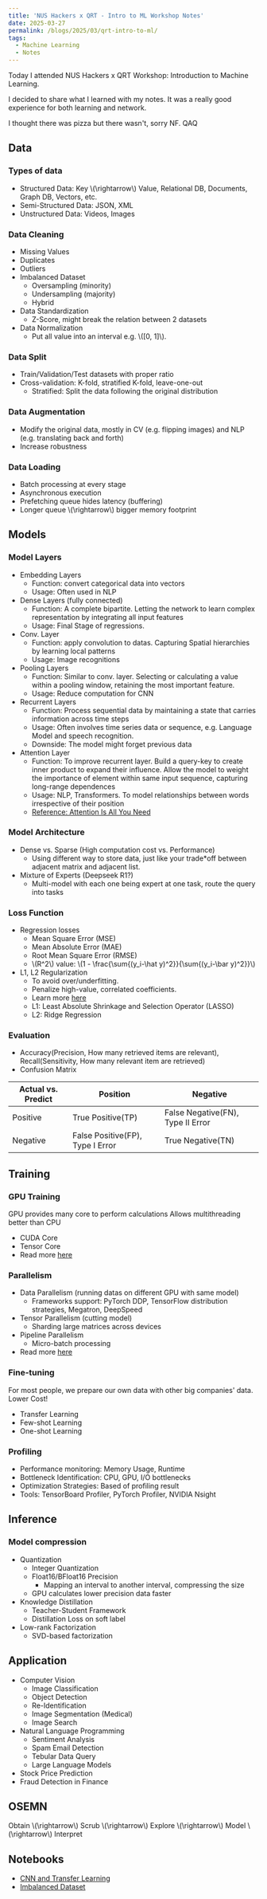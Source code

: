 ```yaml
---
title: 'NUS Hackers x QRT - Intro to ML Workshop Notes'
date: 2025-03-27
permalink: /blogs/2025/03/qrt-intro-to-ml/
tags:
  - Machine Learning
  - Notes
---
```


Today I attended NUS Hackers x QRT Workshop: Introduction to Machine Learning.

I decided to share what I learned with my notes. It was a really good experience for both learning and network.

I thought there was pizza but there wasn't, sorry NF. QAQ

## Data

### Types of data

* Structured Data: Key \\(\rightarrow\\) Value, Relational DB, Documents, Graph DB, Vectors, etc.
* Semi-Structured Data: JSON, XML
* Unstructured Data: Videos, Images

### Data Cleaning

* Missing Values
* Duplicates
* Outliers
* Imbalanced Dataset
  * Oversampling (minority)
  * Undersampling (majority)
  * Hybrid
* Data Standardization
  * Z-Score, might break the relation between 2 datasets
* Data Normalization
  * Put all value into an interval e.g. \\([0, 1]\\).

### Data Split

* Train/Validation/Test datasets with proper ratio
* Cross-validation: K-fold, stratified K-fold, leave-one-out
  * Stratified: Split the data following the original distribution

### Data Augmentation 

* Modify the original data, mostly in CV (e.g. flipping images) and NLP (e.g. translating back and forth)
* Increase robustness

### Data Loading

* Batch processing at every stage
* Asynchronous execution
* Prefetching queue hides latency (buffering)
* Longer queue \\(\rightarrow\\) bigger memory footprint

## Models

### Model Layers

* Embedding Layers
  * Function: convert categorical data into vectors
  * Usage: Often used in NLP
* Dense Layers (fully connected)
  * Function: A complete bipartite. Letting the network to learn complex representation by integrating all input features
  * Usage: Final Stage of regressions.
* Conv. Layer
  * Function: apply convolution to datas. Capturing Spatial hierarchies by learning local patterns
  * Usage: Image recognitions
* Pooling Layers
  * Function: Similar to conv. layer. Selecting or calculating a value within a pooling window, retaining the most important feature.
  * Usage: Reduce computation for CNN
* Recurrent Layers
  * Function: Process sequential data by maintaining a state that carries information across time steps
  * Usage: Often involves time series data or sequence, e.g. Language Model and speech recognition.
  * Downside: The model might forget previous data
* Attention Layer
  * Function: To improve recurrent layer. Build a query-key to create inner product to expand their influence. Allow the model to weight the importance of element within same input sequence, capturing long-range dependences
  * Usage: NLP, Transformers. To model relationships between words irrespective of their position
  * [Reference: Attention Is All You Need](https://arxiv.org/pdf/1706.03762)

### Model Architecture

* Dense vs. Sparse (High computation cost vs. Performance)
  * Using different way to store data, just like your trade*off between adjacent matrix and adjacent list.
* Mixture of Experts (Deepseek R1?)
  * Multi-model with each one being expert at one task, route the query into tasks

### Loss Function

* Regression losses
  * Mean Square Error (MSE)
  * Mean Absolute Error (MAE)
  * Root Mean Square Error (RMSE)
  * \\(R^2\\) value: \\(1 - \frac{\sum{(y_i-\hat y)^2}}{\sum{(y_i-\bar y)^2}}\\)
* L1, L2 Regularization
  * To avoid over/underfitting.
  * Penalize high-value, correlated coefficients.
  * Learn more [here](https://www.geeksforgeeks.org/regularization-in-machine-learning/)
  * L1: Least Absolute Shrinkage and Selection Operator (LASSO)
  * L2: Ridge Regression

### Evaluation
* Accuracy(Precision, How many retrieved items are relevant), Recall(Sensitivity, How many relevant item are retrieved)
* Confusion Matrix

| Actual vs. Predict | Position                         | Negative                          |
| ------------------ | -------------------------------- | --------------------------------- |
| Positive           | True Positive(TP)                | False Negative(FN), Type II Error |
| Negative           | False Positive(FP), Type I Error | True Negative(TN)                 |

## Training

### GPU Training

GPU provides many core to perform calculations
Allows multithreading better than CPU
* CUDA Core
* Tensor Core
* Read more [here](https://www.nvidia.com/content/pdf/fermi_white_papers/p.glaskowsky_nvidia%27s_fermi-the_first_complete_gpu_architecture.pdf)

### Parallelism

* Data Parallelism (running datas on different GPU with same model)
  * Frameworks support: PyTorch DDP, TensorFlow distribution strategies, Megatron, DeepSpeed
* Tensor Parallelism (cutting model)
  * Sharding large matrices across devices
* Pipeline Parallelism
  * Micro-batch processing
* Read more [here](https://uvadlc-notebooks.readthedocs.io/en/latest/tutorial_notebooks/scaling/JAX/data_parallel_fsdp.html)

### Fine-tuning

For most people, we prepare our own data with other big companies' data.
Lower Cost!
* Transfer Learning
* Few-shot Learning
* One-shot Learning

### Profiling

* Performance monitoring: Memory Usage, Runtime
* Bottleneck Identification: CPU, GPU, I/O bottlenecks
* Optimization Strategies: Based of profiling result
* Tools: TensorBoard Profiler, PyTorch Profiler, NVIDIA Nsight

## Inference

### Model compression

* Quantization
  * Integer Quantization
  * Float16/BFloat16 Precision
    * Mapping an interval to another interval, compressing the size
  * GPU calculates lower precision data faster
* Knowledge Distillation
  * Teacher-Student Framework
  * Distillation Loss on soft label
* Low-rank Factorization
  * SVD-based factorization

## Application

* Computer Vision
  * Image Classification
  * Object Detection
  * Re-Identification
  * Image Segmentation (Medical)
  * Image Search
* Natural Language Programming
  * Sentiment Analysis
  * Spam Email Detection
  * Tebular Data Query
  * Large Language Models
* Stock Price Prediction
* Fraud Detection in Finance

## OSEMN

Obtain \\(\rightarrow\\) Scrub \\(\rightarrow\\) Explore \\(\rightarrow\\) Model \\(\rightarrow\\) Interpret

## Notebooks

* [CNN and Transfer Learning](https://www.kaggle.com/code/jonaspalucibarbosa/chest-x-ray-pneumonia-cnn-transfer-learning) 
* [Imbalanced Dataset](https://www.kaggle.com/code/janiobachmann/credit-fraud-dealing-with-imbalanced-datasets)